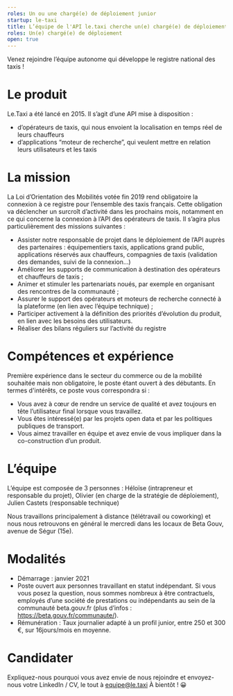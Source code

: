 ```yaml
---
roles: Un ou une chargé(e) de déploiement junior
startup: le-taxi
title: L’équipe de l'API le.taxi cherche un(e) chargé(e) de déploiement junior
roles: Un(e) chargé(e) de déploiement 
open: true
---
```


Venez rejoindre l’équipe autonome qui développe le registre national des taxis !

# Le produit

Le.Taxi a été lancé en 2015. Il s’agit d’une API mise à disposition :
- d’opérateurs de taxis, qui nous envoient la localisation en temps réel de leurs chauffeurs
- d’applications “moteur de recherche”, qui veulent mettre en relation leurs utilisateurs et les taxis

# La mission

La Loi d’Orientation des Mobilités votée fin 2019 rend obligatoire la connexion à ce registre pour l’ensemble des taxis français. Cette obligation va déclencher un surcroît d’activité dans les prochains mois, notamment en ce qui concerne la connexion à l’API des opérateurs de taxis. 
 Il s’agira plus particulièrement des missions suivantes : 
- Assister notre responsable de projet dans le déploiement de l’API auprès des partenaires :  équipementiers taxis, applications grand public, applications réservés aux chauffeurs, compagnies de taxis (validation des demandes, suivi de la connexion…)
- Améliorer les supports de communication à destination des opérateurs et chauffeurs de taxis ;
- Animer et stimuler les partenariats noués, par exemple en organisant des rencontres de la communauté ;
- Assurer le support des opérateurs et moteurs de recherche connecté à la plateforme (en lien avec l’équipe technique) ;
- Participer activement à la définition des priorités d’évolution du produit, en lien avec les besoins des utilisateurs.
- Réaliser des bilans réguliers sur l’activité du registre

# Compétences et expérience

Première expérience dans le secteur du commerce ou de la mobilité souhaitée mais non obligatoire, le poste étant ouvert à des débutants.
En termes d'intérêts, ce poste vous correspondra si : 
- Vous avez à cœur de rendre un service de qualité et avez toujours en tête l’utilisateur final lorsque vous travaillez.
- Vous êtes intéressé(e) par les projets open data et par les politiques publiques de transport.
- Vous aimez travailler en équipe et avez envie de vous impliquer dans la co-construction d’un produit.

#  L’équipe

L’équipe est composée de 3 personnes : Héloïse (intrapreneur et responsable du projet), Olivier (en charge de la stratégie de déploiement), Julien Castets (responsable technique)

Nous travaillons principalement à distance (télétravail ou coworking) et nous nous retrouvons en général le mercredi dans les locaux de Beta Gouv, avenue de Ségur (15e).

# Modalités

- Démarrage : janvier 2021
- Poste ouvert aux personnes travaillant en statut indépendant. Si vous vous posez la question, nous sommes nombreux à être contractuels, employés d’une société de prestations ou indépendants au sein de la communauté beta.gouv.fr (plus d’infos : https://beta.gouv.fr/communaute/).
- Rémunération : Taux journalier adapté à un profil junior, entre 250 et 300 €, sur 16jours/mois en moyenne.

# Candidater

Expliquez-nous pourquoi vous avez envie de nous rejoindre et envoyez-nous votre LinkedIn / CV, le tout à equipe@le.taxi
À bientôt ! 😀

